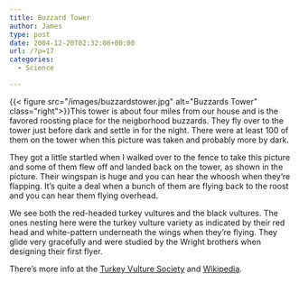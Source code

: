 ```yaml
---
title: Buzzard Tower
author: James
type: post
date: 2004-12-20T02:32:08+00:00
url: /?p=17
categories:
  - Science

---
```

{{< figure src="/images/buzzardstower.jpg" alt="Buzzards Tower" class="right">}}This tower is about four miles from our house and is the favored roosting place for the neigborhood buzzards. They fly over to the tower just before dark and settle in for the night. There were at least 100 of them on the tower when this picture was taken and probably more by dark.

They got a little startled when I walked over to the fence to take this picture and some of them flew off and landed back on the tower, as shown in the picture. Their wingspan is huge and you can hear the whoosh when they&#8217;re flapping. It&#8217;s quite a deal when a bunch of them are flying back to the roost and you can hear them flying overhead.

We see both the red-headed turkey vultures and the black vultures. The ones nesting here were the turkey vulture variety as indicated by their red head and white-pattern underneath the wings when they&#8217;re flying. They glide very gracefully and were studied by the Wright brothers when designing their first flyer.

There&#8217;s more info at the [Turkey Vulture Society][1] and [Wikipedia][2].

 [1]: http://web.archive.org/web/20051118190203/http://vulturesociety.homestead.com/
 [2]: http://en.wikipedia.org/wiki/Turkey_Vulture